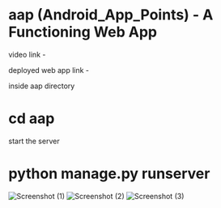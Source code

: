 # aap (Android_App_Points) - A Functioning Web App

video link - 

deployed web app link - 

inside aap directory
# cd aap
start the server
# python manage.py runserver

![Screenshot (1)](https://github.com/KSaiPrasanth2002/Django-Project/assets/162470199/bfc94896-3490-4c5b-bca3-4ab35e891279)
![Screenshot (2)](https://github.com/KSaiPrasanth2002/Django-Project/assets/162470199/05e2d0aa-10ac-4a8d-93e0-75a23ae2b13c)
![Screenshot (3)](https://github.com/KSaiPrasanth2002/Django-Project/assets/162470199/6c472d66-f403-4bba-87e0-7474f525f65e)
